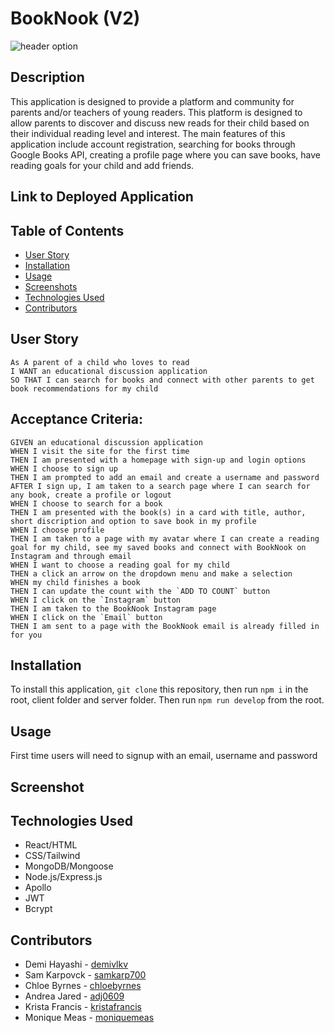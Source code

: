 # BookNook (V2)

![header option](https://user-images.githubusercontent.com/107075274/202078268-b9187eaa-8cb9-4d52-b50a-4c98027b46b5.png)


## Description

This application is designed to provide a platform and community for parents and/or teachers of young readers. This platform is designed to allow parents to discover and discuss new reads for their child based on their individual reading level and interest. The main features of this application include account registration, searching for books through Google Books API, creating a profile page where you can save books, have reading goals for your child and add friends.

## Link to Deployed Application

## Table of Contents

- [User Story](#user-story)
- [Installation](#installation)
- [Usage](#usage)
- [Screenshots](#screenshots)
- [Technologies Used](#technologies-used)
- [Contributors](#contributors)

## User Story

```
As A parent of a child who loves to read
I WANT an educational discussion application
SO THAT I can search for books and connect with other parents to get book recommendations for my child
```

## Acceptance Criteria:

```
GIVEN an educational discussion application
WHEN I visit the site for the first time
THEN I am presented with a homepage with sign-up and login options
WHEN I choose to sign up
THEN I am prompted to add an email and create a username and password
AFTER I sign up, I am taken to a search page where I can search for any book, create a profile or logout
WHEN I choose to search for a book
THEN I am presented with the book(s) in a card with title, author, short discription and option to save book in my profile
WHEN I choose profile
THEN I am taken to a page with my avatar where I can create a reading goal for my child, see my saved books and connect with BookNook on Instagram and through email
WHEN I want to choose a reading goal for my child
THEN a click an arrow on the dropdown menu and make a selection
WHEN my child finishes a book
THEN I can update the count with the `ADD TO COUNT` button
WHEN I click on the `Instagram` button
THEN I am taken to the BookNook Instagram page
WHEN I click on the `Email` button
THEN I am sent to a page with the BookNook email is already filled in for you
```

## Installation

To install this application, `git clone` this repository, then run `npm i` in the root, client folder and server folder.
Then run `npm run develop` from the root.

## Usage

First time users will need to signup with an email, username and password

## Screenshot

## Technologies Used

- React/HTML
- CSS/Tailwind
- MongoDB/Mongoose
- Node.js/Express.js
- Apollo
- JWT
- Bcrypt

## Contributors

- Demi Hayashi - [demivlkv](https://github.com/demivlkv)
- Sam Karpovck - [samkarp700](https://github.com/samkarp700)
- Chloe Byrnes - [chloebyrnes](https://github.com/chloebyrnes)
- Andrea Jared - [adj0609](https://github.com/adj0609)
- Krista Francis - [kristafrancis](https://github.com/kristafrancis)
- Monique Meas - [moniquemeas](https://github.com/moniquemeas)
